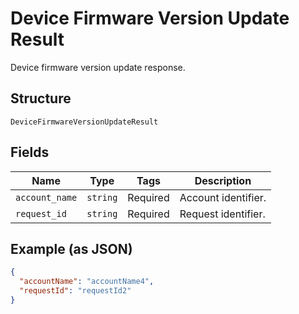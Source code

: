 
# Device Firmware Version Update Result

Device firmware version update response.

## Structure

`DeviceFirmwareVersionUpdateResult`

## Fields

| Name | Type | Tags | Description |
|  --- | --- | --- | --- |
| `account_name` | `string` | Required | Account identifier. |
| `request_id` | `string` | Required | Request identifier. |

## Example (as JSON)

```json
{
  "accountName": "accountName4",
  "requestId": "requestId2"
}
```

